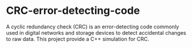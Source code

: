 # CRC-error-detecting-code
A cyclic redundancy check (CRC) is an error-detecting code commonly used in digital networks and storage devices to detect accidental changes to raw data. This project provide a C++ simulation for CRC.
